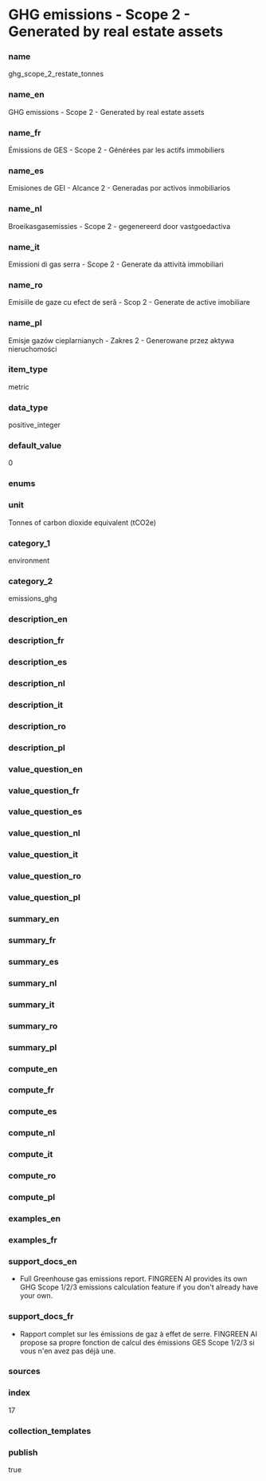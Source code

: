 # GHG emissions - Scope 2 - Generated by real estate assets

### name

ghg_scope_2_restate_tonnes

### name_en

GHG emissions - Scope 2 - Generated by real estate assets

### name_fr

Émissions de GES - Scope 2 - Générées par les actifs immobiliers

### name_es

Emisiones de GEI - Alcance 2 - Generadas por activos inmobiliarios

### name_nl

Broeikasgasemissies - Scope 2 - gegenereerd door vastgoedactiva

### name_it

Emissioni di gas serra - Scope 2 - Generate da attività immobiliari

### name_ro

Emisiile de gaze cu efect de seră - Scop 2 - Generate de active imobiliare

### name_pl

Emisje gazów cieplarnianych - Zakres 2 - Generowane przez aktywa nieruchomości

### item_type

metric

### data_type

positive_integer

### default_value

0

### enums



### unit

Tonnes of carbon dioxide equivalent (tCO2e)

### category_1

environment

### category_2

emissions_ghg

### description_en

### description_fr

### description_es

### description_nl

### description_it

### description_ro

### description_pl

### value_question_en

### value_question_fr

### value_question_es

### value_question_nl

### value_question_it

### value_question_ro

### value_question_pl

### summary_en



### summary_fr

### summary_es

### summary_nl

### summary_it

### summary_ro

### summary_pl



### compute_en

### compute_fr

### compute_es

### compute_nl

### compute_it

### compute_ro

### compute_pl

### examples_en



### examples_fr



### support_docs_en


* Full Greenhouse gas emissions report. FINGREEN AI provides its own GHG
 Scope 1/2/3 emissions calculation feature if you don't already have your
 own.




### support_docs_fr


* Rapport complet sur les émissions de gaz à effet de serre. FINGREEN AI
 propose sa propre fonction de calcul des émissions GES Scope 1/2/3 si vous
 n'en avez pas déjà une.




### sources



            
### index

17

### collection_templates



### publish

true

